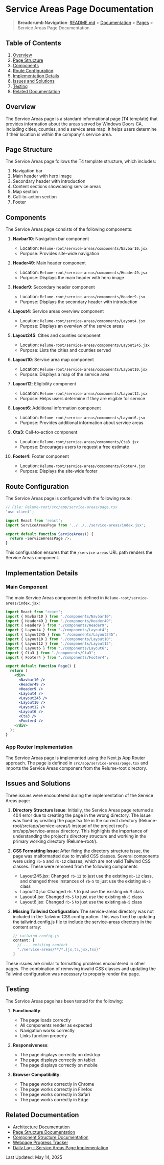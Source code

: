 # Service Areas Page Documentation

> **Breadcrumb Navigation**: [README.md](../../README.md) > [Documentation](../index.md) > [Pages](./index.md) > Service Areas Page Documentation

## Table of Contents

1. [Overview](#overview)
2. [Page Structure](#page-structure)
3. [Components](#components)
4. [Route Configuration](#route-configuration)
5. [Implementation Details](#implementation-details)
6. [Issues and Solutions](#issues-and-solutions)
7. [Testing](#testing)
8. [Related Documentation](#related-documentation)

## Overview

The Service Areas page is a standard informational page (T4 template) that provides information about the areas served by Windows Doors CA, including cities, counties, and a service area map. It helps users determine if their location is within the company's service area.

## Page Structure

The Service Areas page follows the T4 template structure, which includes:

1. Navigation bar
2. Main header with hero image
3. Secondary header with introduction
4. Content sections showcasing service areas
5. Map section
6. Call-to-action section
7. Footer

## Components

The Service Areas page consists of the following components:

1. **Navbar10**: Navigation bar component
   - Location: `Relume-root/service-areas/components/Navbar10.jsx`
   - Purpose: Provides site-wide navigation

2. **Header49**: Main header component
   - Location: `Relume-root/service-areas/components/Header49.jsx`
   - Purpose: Displays the main header with hero image

3. **Header9**: Secondary header component
   - Location: `Relume-root/service-areas/components/Header9.jsx`
   - Purpose: Displays the secondary header with introduction

4. **Layout4**: Service areas overview component
   - Location: `Relume-root/service-areas/components/Layout4.jsx`
   - Purpose: Displays an overview of the service areas

5. **Layout245**: Cities and counties component
   - Location: `Relume-root/service-areas/components/Layout245.jsx`
   - Purpose: Lists the cities and counties served

6. **Layout10**: Service area map component
   - Location: `Relume-root/service-areas/components/Layout10.jsx`
   - Purpose: Displays a map of the service area

7. **Layout12**: Eligibility component
   - Location: `Relume-root/service-areas/components/Layout12.jsx`
   - Purpose: Helps users determine if they are eligible for service

8. **Layout6**: Additional information component
   - Location: `Relume-root/service-areas/components/Layout6.jsx`
   - Purpose: Provides additional information about service areas

9. **Cta3**: Call-to-action component
   - Location: `Relume-root/service-areas/components/Cta3.jsx`
   - Purpose: Encourages users to request a free estimate

10. **Footer4**: Footer component
    - Location: `Relume-root/service-areas/components/Footer4.jsx`
    - Purpose: Displays the site-wide footer

## Route Configuration

The Service Areas page is configured with the following route:

```javascript
// File: Relume-root/src/app/service-areas/page.tsx
'use client';

import React from 'react';
import ServiceAreasPage from '../../../service-areas/index.jsx';

export default function ServiceAreas() {
  return <ServiceAreasPage />;
}
```

This configuration ensures that the `/service-areas` URL path renders the Service Areas component.

## Implementation Details

### Main Component

The main Service Areas component is defined in `Relume-root/service-areas/index.jsx`:

```jsx
import React from "react";
import { Navbar10 } from "./components/Navbar10";
import { Header49 } from "./components/Header49";
import { Header9 } from "./components/Header9";
import { Layout4 } from "./components/Layout4";
import { Layout245 } from "./components/Layout245";
import { Layout10 } from "./components/Layout10";
import { Layout12 } from "./components/Layout12";
import { Layout6 } from "./components/Layout6";
import { Cta3 } from "./components/Cta3";
import { Footer4 } from "./components/Footer4";

export default function Page() {
  return (
    <div>
      <Navbar10 />
      <Header49 />
      <Header9 />
      <Layout4 />
      <Layout245 />
      <Layout10 />
      <Layout12 />
      <Layout6 />
      <Cta3 />
      <Footer4 />
    </div>
  );
}
```

### App Router Implementation

The Service Areas page is implemented using the Next.js App Router approach. The page is defined in `src/app/service-areas/page.tsx` and imports the Service Areas component from the Relume-root directory.

## Issues and Solutions

Three issues were encountered during the implementation of the Service Areas page:

1. **Directory Structure Issue**: Initially, the Service Areas page returned a 404 error due to creating the page in the wrong directory. The issue was fixed by creating the page.tsx file in the correct directory (Relume-root/src/app/service-areas/) instead of the project root's src/app/service-areas/ directory. This highlights the importance of understanding the project's directory structure and working in the primary working directory (Relume-root/).

2. **CSS Formatting Issue**: After fixing the directory structure issue, the page was malformatted due to invalid CSS classes. Several components were using `rb-5` and `rb-12` classes, which are not valid Tailwind CSS classes. These were removed from the following components:

   - Layout245.jsx: Changed `rb-12` to just use the existing `mb-12` class, and changed three instances of `rb-5` to just use the existing `mb-5` class
   - Layout10.jsx: Changed `rb-5` to just use the existing `mb-5` class
   - Layout4.jsx: Changed `rb-5` to just use the existing `mb-5` class
   - Layout6.jsx: Changed `rb-5` to just use the existing `mb-5` class

3. **Missing Tailwind Configuration**: The service-areas directory was not included in the Tailwind CSS configuration. This was fixed by updating the tailwind.config.js file to include the service-areas directory in the content array:

   ```javascript
   // tailwind.config.js
   content: [
     // ... existing content
     "./service-areas/**/*.{js,ts,jsx,tsx}"
   ]
   ```

These issues are similar to formatting problems encountered in other pages. The combination of removing invalid CSS classes and updating the Tailwind configuration was necessary to properly render the page.

## Testing

The Service Areas page has been tested for the following:

1. **Functionality**:
   - The page loads correctly
   - All components render as expected
   - Navigation works correctly
   - Links function properly

2. **Responsiveness**:
   - The page displays correctly on desktop
   - The page displays correctly on tablet
   - The page displays correctly on mobile

3. **Browser Compatibility**:
   - The page works correctly in Chrome
   - The page works correctly in Firefox
   - The page works correctly in Safari
   - The page works correctly in Edge

## Related Documentation

- [Architecture Documentation](../architecture/architecture-documentation.md)
- [Page Structure Documentation](../architecture/page-structure.md)
- [Component Structure Documentation](../architecture/component-structure.md)
- [Webpage Progress Tracker](../tracking/webpage-progress-tracker.md)
- [Daily Log - Service Areas Page Implementation](../daily-logs/2025-05-14-service-areas-page-implementation.md)

Last Updated: May 14, 2025

